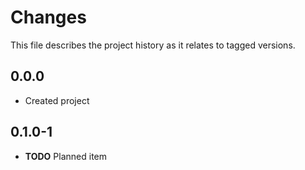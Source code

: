 # Changes
This file describes the project history as it relates to tagged versions.

## 0.0.0
- Created project

## 0.1.0-1
- **TODO** Planned item
